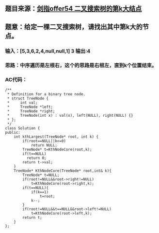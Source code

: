 ## 题目来源：[剑指offer54 二叉搜索树的第k大结点](https://leetcode-cn.com/problems/er-cha-sou-suo-shu-de-di-kda-jie-dian-lcof/)

## 题意：给定一棵二叉搜索树，请找出其中第k大的节点。

### 输入：[5,3,6,2,4,null,null,1] 3 输出:4 

### 思路：中序遍历是左根右，这个的思路是右根左，直到k个位置结束。

### AC代码：

```
/**
 * Definition for a binary tree node.
 * struct TreeNode {
 *     int val;
 *     TreeNode *left;
 *     TreeNode *right;
 *     TreeNode(int x) : val(x), left(NULL), right(NULL) {}
 * };
 */
class Solution {
public:
    int kthLargest(TreeNode* root, int k) {
        if(root==NULL||k<=0)
            return NULL;
        TreeNode* t=KthNodeCore(root,k);
        if(t==NULL)
          return 0;
        return t->val;
    }
    TreeNode* KthNodeCore(TreeNode* root,int& k){
        TreeNode* t=NULL;
        if(root!=NULL&&root->right!=NULL)
            t=KthNodeCore(root->right,k);
        if(t==NULL){
            if(k==1)
                t=root;
            k--;
        }
        if(root!=NULL&&t==NULL&&root->left!=NULL)
            t=KthNodeCore(root->left,k);
        return t;
    }
};
```
